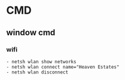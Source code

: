 # CMD

## window cmd
### wifi
    - netsh wlan show networks
    - netsh wlan connect name="Heaven Estates"
    - netsh wlan disconnect

